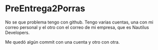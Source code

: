 # PreEntrega2Porras
No se que problema tengo con github. Tengo varias cuentas, una con mi correo personal y el otro con el correo de mi empresa, que es Nautilus Developers.

Me quedó algún commit con una cuenta y otro con otra.

